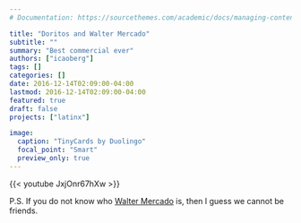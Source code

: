 ```yaml
---
# Documentation: https://sourcethemes.com/academic/docs/managing-content/

title: "Doritos and Walter Mercado"
subtitle: ""
summary: "Best commercial ever"
authors: ["icaoberg"]
tags: []
categories: []
date: 2016-12-14T02:09:00-04:00
lastmod: 2016-12-14T02:09:00-04:00
featured: true
draft: false
projects: ["latinx"]

image:
  caption: "TinyCards by Duolingo"
  focal_point: "Smart"
  preview_only: true
---
```


{{< youtube JxjOnr67hXw >}}

P.S. If you do not know who [Walter Mercado](https://en.wikipedia.org/wiki/Walter_Mercado) is, then I guess we cannot be friends. 
